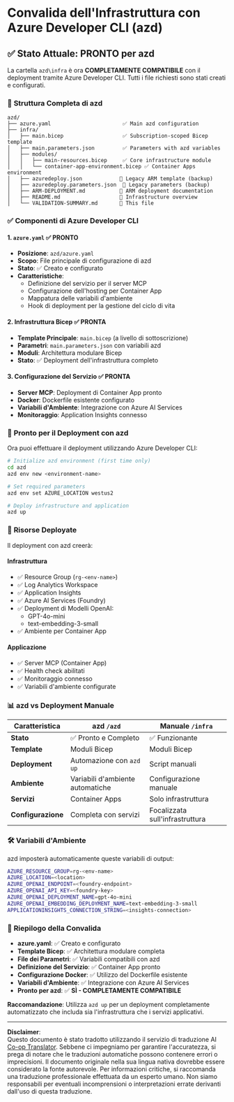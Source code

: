 <!--
CO_OP_TRANSLATOR_METADATA:
{
  "original_hash": "20ed201aa472e9936f4e0c5144626011",
  "translation_date": "2025-09-30T12:55:06+00:00",
  "source_file": "azd/infra/VALIDATION-SUMMARY.md",
  "language_code": "it"
}
-->
# Convalida dell'Infrastruttura con Azure Developer CLI (azd)

## ✅ **Stato Attuale: PRONTO per azd**

La cartella `azd\infra` è ora **COMPLETAMENTE COMPATIBILE** con il deployment tramite Azure Developer CLI. Tutti i file richiesti sono stati creati e configurati.

### 📁 **Struttura Completa di azd**
```
azd/
├── azure.yaml                       ✅ Main azd configuration
├── infra/
│   ├── main.bicep                   ✅ Subscription-scoped Bicep template
│   ├── main.parameters.json         ✅ Parameters with azd variables
│   ├── modules/
│   │   ├── main-resources.bicep     ✅ Core infrastructure module
│   │   └── container-app-environment.bicep ✅ Container Apps environment
│   ├── azuredeploy.json            📄 Legacy ARM template (backup)
│   ├── azuredeploy.parameters.json  📄 Legacy parameters (backup)
│   ├── ARM-DEPLOYMENT.md           📄 ARM deployment documentation
│   ├── README.md                   📄 Infrastructure overview
│   └── VALIDATION-SUMMARY.md       📝 This file
```

### ✅ **Componenti di Azure Developer CLI**

#### 1. `azure.yaml` ✅ **PRONTO**
- **Posizione**: `azd/azure.yaml`
- **Scopo**: File principale di configurazione di azd
- **Stato**: ✅ Creato e configurato
- **Caratteristiche**:
  - Definizione del servizio per il server MCP
  - Configurazione dell'hosting per Container App
  - Mappatura delle variabili d'ambiente
  - Hook di deployment per la gestione del ciclo di vita

#### 2. **Infrastruttura Bicep** ✅ **PRONTA**
- **Template Principale**: `main.bicep` (a livello di sottoscrizione)
- **Parametri**: `main.parameters.json` con variabili azd
- **Moduli**: Architettura modulare Bicep
- **Stato**: ✅ Deployment dell'infrastruttura completo

#### 3. **Configurazione del Servizio** ✅ **PRONTA**
- **Server MCP**: Deployment di Container App pronto
- **Docker**: Dockerfile esistente configurato
- **Variabili d'Ambiente**: Integrazione con Azure AI Services
- **Monitoraggio**: Application Insights connesso

### 🚀 **Pronto per il Deployment con azd**

Ora puoi effettuare il deployment utilizzando Azure Developer CLI:

```bash
# Initialize azd environment (first time only)
cd azd
azd env new <environment-name>

# Set required parameters
azd env set AZURE_LOCATION westus2

# Deploy infrastructure and application
azd up
```

### 🎯 **Risorse Deployate**

Il deployment con azd creerà:

#### **Infrastruttura** 
- ✅ Resource Group (`rg-<env-name>`)
- ✅ Log Analytics Workspace
- ✅ Application Insights
- ✅ Azure AI Services (Foundry)
- ✅ Deployment di Modelli OpenAI:
  - GPT-4o-mini
  - text-embedding-3-small
- ✅ Ambiente per Container App

#### **Applicazione**
- ✅ Server MCP (Container App)
- ✅ Health check abilitati
- ✅ Monitoraggio connesso
- ✅ Variabili d'ambiente configurate

### 📊 **azd vs Deployment Manuale**

| Caratteristica | azd `/azd` | Manuale `/infra` |
|----------------|------------|------------------|
| **Stato** | ✅ Pronto e Completo | ✅ Funzionante |
| **Template** | Moduli Bicep | Moduli Bicep |
| **Deployment** | Automazione con `azd up` | Script manuali |
| **Ambiente** | Variabili d'ambiente automatiche | Configurazione manuale |
| **Servizi** | Container Apps | Solo infrastruttura |
| **Configurazione** | Completa con servizi | Focalizzata sull'infrastruttura |

### 🛠️ **Variabili d'Ambiente**

azd imposterà automaticamente queste variabili di output:

```bash
AZURE_RESOURCE_GROUP=rg-<env-name>
AZURE_LOCATION=<location>
AZURE_OPENAI_ENDPOINT=<foundry-endpoint>
AZURE_OPENAI_API_KEY=<foundry-key>
AZURE_OPENAI_DEPLOYMENT_NAME=gpt-4o-mini
AZURE_OPENAI_EMBEDDING_DEPLOYMENT_NAME=text-embedding-3-small
APPLICATIONINSIGHTS_CONNECTION_STRING=<insights-connection>
```

### 🚨 **Riepilogo della Convalida**

- **azure.yaml**: ✅ Creato e configurato
- **Template Bicep**: ✅ Architettura modulare completa
- **File dei Parametri**: ✅ Variabili compatibili con azd
- **Definizione del Servizio**: ✅ Container App pronto
- **Configurazione Docker**: ✅ Utilizzo del Dockerfile esistente
- **Variabili d'Ambiente**: ✅ Integrazione con Azure AI Services
- **Pronto per azd**: ✅ **SÌ - COMPLETAMENTE COMPATIBILE**

**Raccomandazione**: Utilizza `azd up` per un deployment completamente automatizzato che includa sia l'infrastruttura che i servizi applicativi.

---

**Disclaimer**:  
Questo documento è stato tradotto utilizzando il servizio di traduzione AI [Co-op Translator](https://github.com/Azure/co-op-translator). Sebbene ci impegniamo per garantire l'accuratezza, si prega di notare che le traduzioni automatiche possono contenere errori o imprecisioni. Il documento originale nella sua lingua nativa dovrebbe essere considerato la fonte autorevole. Per informazioni critiche, si raccomanda una traduzione professionale effettuata da un esperto umano. Non siamo responsabili per eventuali incomprensioni o interpretazioni errate derivanti dall'uso di questa traduzione.